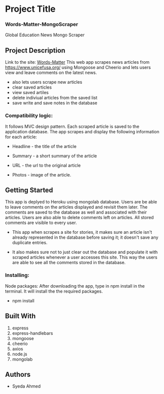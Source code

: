# Project Title
### Words-Matter-MongoScraper
 Global Education News Mongo Scraper

## Project Description
Link to the site: [Words-Matter](https://syeda-friend-finder1.herokuapp.com/)
This web app scrapes news articles from https://www.unicefusa.org/ using Mongoose and Cheerio and lets users view and leave comments on the latest news. 
* also lets users scrape new articles
* clear saved articles 
* view saved artiles
* delete indiviual articles from the saved list
* save write and save notes in the database


### Compatibility logic:
It follows MVC design pattern.
Each scraped article is saved to the application database.
The app scrapes and display the following information for each article:
   * Headline - the title of the article

   * Summary - a short summary of the article

   * URL - the url to the original article

   * Photos - image of the article.

## Getting Started
This app is deplyed to Heroku using mongolab database.
Users are be able to leave comments on the articles displayed and revisit them later. The comments are saved to the database as well and associated with their articles. Users are also able to delete comments left on articles. All stored comments are visible to every user.

* This app when scrapes a site for stories, it makes sure an article isn't already represented in the database before saving it; it doesn't save any duplicate entries.

* It also makes sure not to just clear out the database and populate it with scraped articles whenever a user accesses this site. This way the users are able to see all the comments stored in the database.

### Installing:
Node packages:
After downloading the app, type in npm install in the terminal. It will install the the required packages. 
   * npm install 

## Built With
1. express
2. express-handlebars
3. mongoose
4. cheerio
5. axios
6. node.js
7. mongolab

## Authors
* Syeda Ahmed